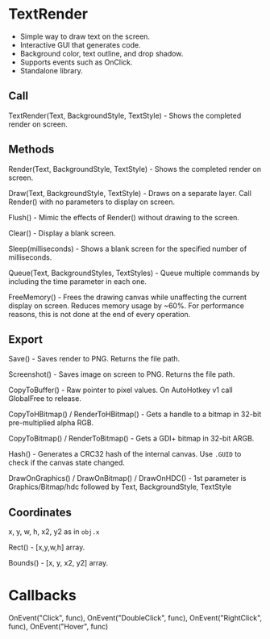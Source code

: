 # TextRender

* Simple way to draw text on the screen.
* Interactive GUI that generates code.
* Background color, text outline, and drop shadow.
* Supports events such as OnClick.
* Standalone library.

## Call

TextRender(Text, BackgroundStyle, TextStyle) - Shows the completed render on screen.

## Methods

Render(Text, BackgroundStyle, TextStyle) - Shows the completed render on screen.

Draw(Text, BackgroundStyle, TextStyle) - Draws on a separate layer. Call Render() with no parameters to display on screen.

Flush() - Mimic the effects of Render() without drawing to the screen. 

Clear() - Display a blank screen. 

Sleep(milliseconds) - Shows a blank screen for the specified number of milliseconds.

Queue(Text, BackgroundStyles, TextStyles) - Queue multiple commands by including the time parameter in each one.

FreeMemory() - Frees the drawing canvas while unaffecting the current display on screen. Reduces memory usage by ~60%. For performance reasons, this is not done at the end of every operation. 

## Export

Save() - Saves render to PNG. Returns the file path.

Screenshot() - Saves image on screen to PNG. Returns the file path.

CopyToBuffer() - Raw pointer to pixel values. On AutoHotkey v1 call GlobalFree to release. 

CopyToHBitmap() / RenderToHBitmap() - Gets a handle to a bitmap in 32-bit pre-multiplied alpha RGB.

CopyToBitmap() / RenderToBitmap() - Gets a GDI+ bitmap in 32-bit ARGB.

Hash() - Generates a CRC32 hash of the internal canvas. Use ```.GUID``` to check if the canvas state changed. 

DrawOnGraphics() / DrawOnBitmap() / DrawOnHDC() - 1st parameter is Graphics/Bitmap/hdc followed by Text, BackgroundStyle, TextStyle

## Coordinates

x, y, w, h, x2, y2 as in ```obj.x```

Rect() - [x,y,w,h] array. 

Bounds() - [x, y, x2, y2] array.

# Callbacks

OnEvent("Click", func), OnEvent("DoubleClick", func), OnEvent("RightClick", func), OnEvent("Hover", func)
